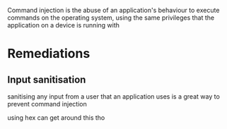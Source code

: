 Command injection is the abuse of an application's behaviour to execute commands on the operating system, using the same privileges that the application on a device is running with
# Remediations
## Input sanitisation
sanitising any input from a user that an application uses is a great way to prevent command injection

using hex can get around this tho